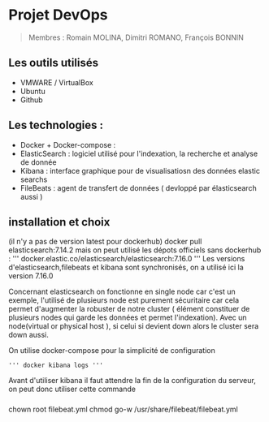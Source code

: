 # Projet DevOps

>Membres : Romain MOLINA, Dimitri ROMANO, François BONNIN

## Les outils utilisés
- VMWARE / VirtualBox
- Ubuntu
- Github

## Les technologies :
- Docker + Docker-compose : 
- ElasticSearch : logiciel utilisé pour l'indexation, la recherche et analyse de donnée
- Kibana : interface graphique pour de visualisatiosn des données elastic searchs
- FileBeats : agent de transfert de données ( devloppé par élasticsearch aussi )

## installation et choix
(il n'y a pas de version latest pour dockerhub)
docker pull elasticsearch:7.14.2
mais on peut utilisé les dépots officiels sans dockerhub :
    ''' docker.elastic.co/elasticsearch/elasticsearch:7.16.0 '''
Les versions d'elasticsearch,filebeats et kibana sont synchronisés, on a utilisé ici la version 7.16.0

Concernant elasticsearch on fonctionne en single node car c'est un exemple, l'utilisé de plusieurs node est purement sécuritaire car cela permet
d'augmenter la robuster de notre cluster ( élément constituer de plusieurs nodes qui garde les données et permet l'indexation).
Avec un node(virtual or physical host ), si celui si devient down alors le cluster sera down aussi.

On utilise docker-compose pour la simplicité de configuration 

    ''' docker kibana logs '''
Avant d'utiliser kibana il faut attendre la fin de la configuration du serveur, on peut donc utiliser cette commande

### 

chown root filebeat.yml
chmod go-w /usr/share/filebeat/filebeat.yml



